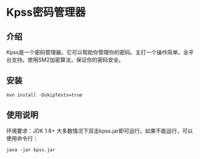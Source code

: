 # Kpss密码管理器

## 介绍

Kpss是一个密码管理器，它可以帮助你管理你的密码。主打一个操作简单。全平台支持。使用SM2加密算法，保证你的密码安全。

## 安装
```shell
mvn install -DskipTests=true
```

## 使用说明
环境要求：JDK 1.8+
大多数情况下双击kpss.jar即可运行。如果不能运行，可以使用命令行：
```shell
java -jar kpss.jar
```